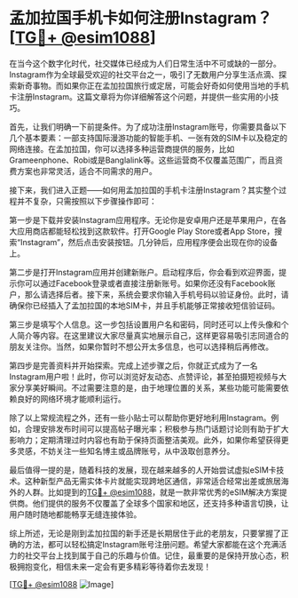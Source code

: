 # 孟加拉国手机卡如何注册Instagram？[[TG💪+ @esim1088](https://t.me/s/esim1088)]

在当今这个数字化时代，社交媒体已经成为人们日常生活中不可或缺的一部分。Instagram作为全球最受欢迎的社交平台之一，吸引了无数用户分享生活点滴、探索新奇事物。而如果你正在孟加拉国旅行或定居，可能会好奇如何使用当地的手机卡注册Instagram。这篇文章将为你详细解答这个问题，并提供一些实用的小技巧。

首先，让我们明确一下前提条件。为了成功注册Instagram账号，你需要具备以下几个基本要素：一部支持国际漫游功能的智能手机、一张有效的SIM卡以及稳定的网络连接。在孟加拉国，你可以选择多种运营商提供的服务，比如Grameenphone、Robi或是Banglalink等。这些运营商不仅覆盖范围广，而且资费方案也非常灵活，适合不同需求的用户。

接下来，我们进入正题——如何用孟加拉国的手机卡注册Instagram？其实整个过程并不复杂，只需按照以下步骤操作即可：

第一步是下载并安装Instagram应用程序。无论你是安卓用户还是苹果用户，在各大应用商店都能轻松找到这款软件。打开Google Play Store或者App Store，搜索“Instagram”，然后点击安装按钮。几分钟后，应用程序便会出现在你的设备上。

第二步是打开Instagram应用并创建新账户。启动程序后，你会看到欢迎界面，提示你可以通过Facebook登录或者直接注册新账号。如果你还没有Facebook账户，那么请选择后者。接下来，系统会要求你输入手机号码以验证身份。此时，请确保你已经插入了孟加拉国的本地SIM卡，并且手机能够正常接收短信验证码。

第三步是填写个人信息。这一步包括设置用户名和密码，同时还可以上传头像和个人简介等内容。在这里建议大家尽量真实地展示自己，这样更容易吸引志同道合的朋友关注你。当然，如果你暂时不想公开太多信息，也可以选择稍后再修改。

第四步是完善资料并开始探索。完成上述步骤之后，你就正式成为了一名Instagram用户啦！此时，你可以浏览好友动态、点赞评论，甚至拍摄短视频与大家分享美好瞬间。不过需要注意的是，由于地理位置的关系，某些功能可能需要依赖良好的网络环境才能顺利运行。

除了以上常规流程之外，还有一些小贴士可以帮助你更好地利用Instagram。例如，合理安排发布时间可以提高帖子曝光率；积极参与热门话题讨论则有助于扩大影响力；定期清理过时内容也有助于保持页面整洁美观。此外，如果你希望获得更多灵感，不妨关注一些知名博主或品牌账号，从中汲取创意养分。

最后值得一提的是，随着科技的发展，现在越来越多的人开始尝试虚拟eSIM卡技术。这种新型产品无需实体卡片就能实现跨地区通信，非常适合经常出差或旅居海外的人群。比如提到的[TG💪+ @esim1088](https://t.me/s/esim1088)，就是一款非常优秀的eSIM解决方案提供商。他们提供的服务不仅覆盖了全球多个国家和地区，还支持多种语言切换，让用户随时随地都能畅享无缝连接体验。

综上所述，无论是刚到孟加拉国的新手还是长期居住于此的老朋友，只要掌握了正确的方法，都可以轻松搞定Instagram账号注册问题。希望大家都能在这个充满活力的社交平台上找到属于自己的乐趣与价值。记住，最重要的是保持开放心态，积极拥抱变化，相信未来一定会有更多精彩等待着你去发现！

[[TG💪+ @esim1088](https://t.me/s/esim1088) ![Image](https://i.postimg.cc/4NQfJmqS/Snipaste-2025-05-13-00-14-12.png)]